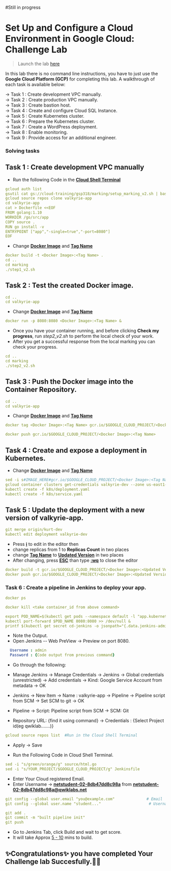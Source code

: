 #Still in progress

# Set Up and Configure a Cloud Environment in Google Cloud: Challenge Lab

> Launch the lab [here](https://www.cloudskillsboost.google/focuses/10603?parent=catalog)

In this lab there is no command line instructions, you have to just use the **Google Cloud Platform (GCP)** for completing this lab. A walkthrough of each task is available below: 
  
  ->  Task 1 : Create development VPC manually.<br>
  ->  Task 2 : Create production VPC manually.<br>
  ->  Task 3 : Create bastion host.<br>
  ->  Task 4 : Create and configure Cloud SQL Instance.<br>
  ->  Task 5 : Create Kubernetes cluster.<br>
  ->  Task 6 : Prepare the Kubernetes cluster.<br>
  ->  Task 7 : Create a WordPress deployment.<br>
  ->  Task 8 : Enable monitoring.<br>
  ->  Task 9 : Provide access for an additional engineer.<br>
 

### Solving tasks

## Task 1 : Create development VPC manually

* Run the following Code in the <ins>**Cloud Shell Terminal**</ins>

```yaml
gcloud auth list
gsutil cat gs://cloud-training/gsp318/marking/setup_marking_v2.sh | bash
gcloud source repos clone valkyrie-app
cd valkyrie-app
cat > Dockerfile <<EOF
FROM golang:1.10
WORKDIR /go/src/app
COPY source .
RUN go install -v
ENTRYPOINT ["app","-single=true","-port=8080"]
EOF
```

* Change <ins>**Docker Image**</ins> and <ins>**Tag Name**</ins>

```yaml
docker build -t <Docker Image>:<Tag Name> .
cd ..
cd marking
./step1_v2.sh
```

## Task 2 : Test the created Docker image.

```yaml
cd ..
cd valkyrie-app
```

* Change <ins>**Docker Image**</ins> and <ins>**Tag Name**</ins>

```yaml
docker run -p 8080:8080 <Docker Image>:<Tag Name> &
```
* Once you have your container running, and before clicking **Check my progress**, run *step2_v2.sh* to perform the local check of your work. 
* After you get a successful response from the local marking you can check your progress.

```yaml
cd ..
cd marking
./step2_v2.sh

```

## Task 3 : Push the Docker image into the Container Repository.

```yaml
cd ..
cd valkyrie-app
```

* Change <ins>**Docker Image**</ins> and <ins>**Tag Name**</ins>

```yaml
docker tag <Docker Image>:<Tag Name> gcr.io/$GOOGLE_CLOUD_PROJECT/<Docker Image>:<Tag Name>
```
```yaml
docker push gcr.io/$GOOGLE_CLOUD_PROJECT/<Docker Image>:<Tag Name>
```

## Task 4 : Create and expose a deployment in Kubernetes.

* Change <ins>**Docker Image**</ins> and <ins>**Tag Name**</ins>

```yaml
sed -i s#IMAGE_HERE#gcr.io/$GOOGLE_CLOUD_PROJECT/<Docker Image>:<Tag Name>#g k8s/deployment.yaml
gcloud container clusters get-credentials valkyrie-dev --zone us-east1-d
kubectl create -f k8s/deployment.yaml
kubectl create -f k8s/service.yaml
```

## Task 5 : Update the deployment with a new version of valkyrie-app.


```yaml
git merge origin/kurt-dev
kubectl edit deployment valkyrie-dev
```
* Press <ins>**i**</ins> to edit in the editor then
* change replicas from 1 to **Replicas Count** in two places
* change <ins>**Tag Name**</ins> to <ins>**Updated Version**</ins> in two places
* After changing, press <ins>**ESC**</ins> than type <ins>**:wq**</ins> to close the editor

```yaml
docker build -t gcr.io/$GOOGLE_CLOUD_PROJECT/<Docker Image>:<Updated Version> .
docker push gcr.io/$GOOGLE_CLOUD_PROJECT/<Docker Image>:<Updated Version>
```

### Task 6 : Create a pipeline in Jenkins to deploy your app.

```yaml
docker ps
```
```yaml
docker kill <take container_id from above command>
```
```yaml
export POD_NAME=$(kubectl get pods --namespace default -l "app.kubernetes.io/component=jenkins-master" -l "app.kubernetes.io/instance=cd" -o jsonpath="{.items[0].metadata.name}")
kubectl port-forward $POD_NAME 8080:8080 >> /dev/null &
printf $(kubectl get secret cd-jenkins -o jsonpath="{.data.jenkins-admin-password}" | base64 --decode);echo

```

* Note the Output.
* Open Jenkins -- Web PreView -> Preview on port 8080.

```yaml
  Username : admin
  Password : {Code output from previous command} 
```
* Go through the following:

* Manage Jenkins -> Manage Credentials -> Jenkins -> Global credentials (unrestricted) -> Add credentials -> Kind: Google Service Account from metadata -> OK

* Jenkins -> New Item -> Name : valkyrie-app -> Pipeline -> Pipeline script from SCM -> Set SCM to git -> OK

* Pipeline -> Script: Pipeline script from SCM -> SCM: Git

* Repository URL: {find it using command} -> Credentials : {Select Project id(eg qwiklab.......)} 
```yaml 
gcloud source repos list  #Run in the Cloud Shell Terminal
```

* Apply -> Save

* Run the Following Code in Cloud Shell Terminal.

```yaml
sed -i "s/green/orange/g" source/html.go
sed -i "s/YOUR_PROJECT/$GOOGLE_CLOUD_PROJECT/g" Jenkinsfile
```

* Enter Your Cloud registered Email.
* Enter Username -> <ins>**netstudent-02-8db47dd8c98a**</ins>  from <ins>**netstudent-02-8db47dd8c98a@qwiklabs.net**</ins>

```yaml
git config --global user.email "you@example.com"              # Email
git config --global user.name "student..."                     # Username
```

```yaml
git add .
git commit -m "built pipeline init"
git push

```
* Go to Jenkins Tab, click Build and wait to get score.
* It will take Approx <ins>5 - 10</ins> mins to build.




## **✨Congratulations✨** you have completed Your Challenge lab Succesfully.🎉🎉
